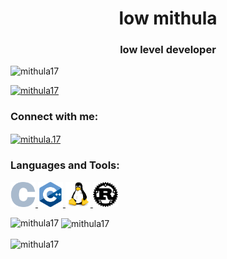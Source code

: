 <h1 align="center">low mithula</h1>
<h3 align="center">low level developer</h3>

<p align="left"> <img src="https://komarev.com/ghpvc/?username=mithula17&label=Profile%20views&color=0e75b6&style=flat" alt="mithula17" /> </p>

<p align="left"> <a href="https://github.com/ryo-ma/github-profile-trophy"><img src="https://github-profile-trophy.vercel.app/?username=mithula17" alt="mithula17" /></a> </p>

<h3 align="left">Connect with me:</h3>
<p align="left">
<a href="https://instagram.com/mithula.17" target="blank"><img align="center" src="https://raw.githubusercontent.com/rahuldkjain/github-profile-readme-generator/master/src/images/icons/Social/instagram.svg" alt="mithula.17" height="30" width="40" /></a>
</p>

<h3 align="left">Languages and Tools:</h3>
<p align="left"> <a href="https://www.cprogramming.com/" target="_blank" rel="noreferrer"> <img src="https://raw.githubusercontent.com/devicons/devicon/master/icons/c/c-original.svg" alt="c" width="40" height="40"/> </a> <a href="https://www.w3schools.com/cpp/" target="_blank" rel="noreferrer"> <img src="https://raw.githubusercontent.com/devicons/devicon/master/icons/cplusplus/cplusplus-original.svg" alt="cplusplus" width="40" height="40"/> </a> <a href="https://www.linux.org/" target="_blank" rel="noreferrer"> <img src="https://raw.githubusercontent.com/devicons/devicon/master/icons/linux/linux-original.svg" alt="linux" width="40" height="40"/> </a> <a href="https://www.rust-lang.org" target="_blank" rel="noreferrer"> <img src="https://raw.githubusercontent.com/devicons/devicon/master/icons/rust/rust-plain.svg" alt="rust" width="40" height="40"/> </a> </p>

<p><img align="left" src="https://github-readme-stats.vercel.app/api/top-langs?username=mithula17&show_icons=true&locale=en&layout=compact" alt="mithula17" /></p>

<p>&nbsp;<img align="center" src="https://github-readme-stats.vercel.app/api?username=mithula17&show_icons=true&locale=en" alt="mithula17" /></p>

<p><img align="center" src="https://github-readme-streak-stats.herokuapp.com/?user=mithula17&" alt="mithula17" /></p>



